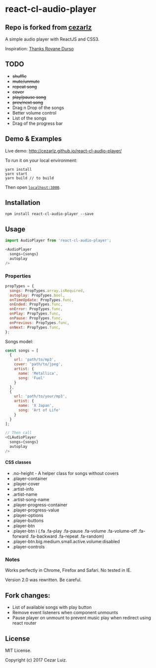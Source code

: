 # react-cl-audio-player

## Repo is forked from [cezarlz](https://github.com/cezarlz)

A simple audio player with ReactJS and CSS3.

Inspiration: [Thanks Rovane Durso](https://dribbble.com/shots/998479-Music)

## TODO

* ~~shuffle~~
* ~~mute/unmute~~
* ~~repeat song~~
* ~~cover~~
* ~~play/pause song~~
* ~~prev/next song~~
* Drag n Drop of the songs
* Better volume control
* List of the songs
* Drag of the progress bar


## Demo & Examples

Live demo: http://cezarlz.github.io/react-cl-audio-player/

To run it on your local environment:

```
yarn install
yarn start
yarn build // to build
```

Then open [`localhost:3000`](http://localhost:3000).


## Installation

```
npm install react-cl-audio-player --save
```


## Usage

```javascript
import AudioPlayer from 'react-cl-audio-player';

<AudioPlayer
  songs={songs}
  autoplay
/>
```

### Properties

```javascript
propTypes = {
  songs: PropTypes.array.isRequired,
  autoplay: PropTypes.bool,
  onTimeUpdate: PropTypes.func,
  onEnded: PropTypes.func,
  onError: PropTypes.func,
  onPlay: PropTypes.func,
  onPause: PropTypes.func,
  onPrevious: PropTypes.func,
  onNext: PropTypes.func,
};
```

Songs model:

```javascript
const songs = [
  {
    url: 'path/to/mp3',
    cover: 'path/to/jpeg',
    artist: {
      name: 'Metallica',
      song: 'Fuel'
    }
  },
  {
    url: 'path/to/your/mp3',
    artist: {
      name: 'X Japan',
      song: 'Art of Life'
    }
  }
];

// Then call
<CLAudioPlayer
  songs={songs}
  autoplay
/>
```

#### CSS classes
* .no-height - A helper class for songs without covers
* .player-container
* .player-cover
* .artist-info
* .artist-name
* .artist-song-name
* .player-progress-container
* .player-progress-value
* .player-options
* .player-buttons
* .player-btn
* .player-btn i (.fa .fa-play .fa-pause .fa-volume .fa-volume-off .fa-forward .fa-backward .fa-repeat .fa-random)
* .player-btn.big.medium.small.active.volume:disabled
* .player-controls

### Notes

Works perfectly in Chrome, Firefox and Safari. No tested in IE.

Version 2.0 was rewritten. Be careful.

## Fork changes:

* List of available songs with play button
* Remove event listeners when component unmounts
* Pause player on unmount to prevent music play when redirect using react router

## License

MIT License.

Copyright (c) 2017 Cezar Luiz.

